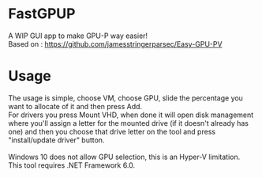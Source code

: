 # FastGPUP
A WIP GUI app to make GPU-P way easier! </br>
Based on : https://github.com/jamesstringerparsec/Easy-GPU-PV
# Usage
The usage is simple, choose VM, choose GPU, slide the percentage you want to allocate of it and then press Add.</br>
For drivers you press Mount VHD, when done it will open disk management where you'll assign a letter for the mounted drive (if it doesn't already has one) and then you choose that drive letter on the tool and press "install/update driver" button.</br>
</br>
Windows 10 does not allow GPU selection, this is an Hyper-V limitation.</br>
This tool requires .NET Framework 6.0.</br>
